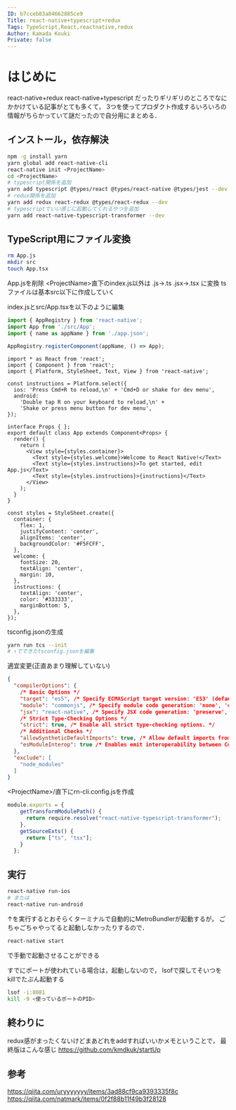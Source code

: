 ```yaml
---
ID: b7cceb83a84662885ce9
Title: react-native+typescript+redux
Tags: TypeScript,React,reactnative,redux
Author: Kamada Kouki
Private: false
---
```


# はじめに
react-native+redux
react-native+typescript
だったりギリギリのところでなにかかけている記事がとても多くて，
3つを使ってプロダクト作成するいろいろの情報がちらかっていて謎だったので自分用にまとめる．

## インストール，依存解決

```bash
npm -g install yarn
yarn global add react-native-cli
react-native init <ProjectName>
cd <ProjectName>
# typescript関係を追加
yarn add typescript @types/react @types/react-native @types/jest --dev
# redux関係を追加
yarn add redux react-redux @types/react-redux --dev
# typescriptでいい感じに起動してくれるやつを追加
yarn add react-native-typescript-transformer --dev

```

## TypeScript用にファイル変換
```bash
rm App.js
mkdir src
touch App.tsx
```
App.jsを削除
\<ProjectName>直下のindex.js以外は
.js→.ts
.jsx→.tsx
に変換
tsファイルは基本src以下に作成していく

index.jsとsrc/App.tsxを以下のように編集

```javascript:index.js
import { AppRegistry } from 'react-native';
import App from './src/App';
import { name as appName } from './app.json';

AppRegistry.registerComponent(appName, () => App);
```

```typescript:src/App.tsx
import * as React from 'react';
import { Component } from 'react';
import { Platform, StyleSheet, Text, View } from 'react-native';

const instructions = Platform.select({
  ios: 'Press Cmd+R to reload,\n' + 'Cmd+D or shake for dev menu',
  android:
    'Double tap R on your keyboard to reload,\n' +
    'Shake or press menu button for dev menu',
});

interface Props { };
export default class App extends Component<Props> {
  render() {
    return (
      <View style={styles.container}>
        <Text style={styles.welcome}>Welcome to React Native!</Text>
        <Text style={styles.instructions}>To get started, edit App.js</Text>
        <Text style={styles.instructions}>{instructions}</Text>
      </View>
    );
  }
}

const styles = StyleSheet.create({
  container: {
    flex: 1,
    justifyContent: 'center',
    alignItems: 'center',
    backgroundColor: '#F5FCFF',
  },
  welcome: {
    fontSize: 20,
    textAlign: 'center',
    margin: 10,
  },
  instructions: {
    textAlign: 'center',
    color: '#333333',
    marginBottom: 5,
  },
});
```

tsconfig.jsonの生成

```bash
yarn run tcs --init
# ↑でできたtsconfig.jsonを編集
```

適宜変更(正直あまり理解していない)

```javascript:tsconfig.json
{
  "compilerOptions": {
    /* Basic Options */
    "target": "es5", /* Specify ECMAScript target version: 'ES3' (default), 'ES5', 'ES2015', 'ES2016', 'ES2017','ES2018' or 'ESNEXT'. */
    "module": "commonjs", /* Specify module code generation: 'none', 'commonjs', 'amd', 'system', 'umd', 'es2015', or 'ESNext'. */
    "jsx": "react-native", /* Specify JSX code generation: 'preserve', 'react-native', or 'react'. */
    /* Strict Type-Checking Options */
    "strict": true, /* Enable all strict type-checking options. */
    /* Additional Checks */
    "allowSyntheticDefaultImports": true, /* Allow default imports from modules with no default export. This does not affect code emit, just typechecking. */
    "esModuleInterop": true /* Enables emit interoperability between CommonJS and ES Modules via creation of namespace objects for all imports. Implies 'allowSyntheticDefaultImports'. */
  },
  "exclude": [
    "node_modules"
  ]
}

```

\<ProjectName>/直下にrn-cli.config.jsを作成

```javascript:rn-cli.config.js
module.exports = {
    getTransformModulePath() {
      return require.resolve("react-native-typescript-transformer");
    },
    getSourceExts() {
      return ["ts", "tsx"];
    }
  };
```

## 実行
```bash
react-native run-ios
# または
react-native run-android
```
↑を実行するとおそらくターミナルで自動的にMetroBundlerが起動するが，
ごちゃごちゃやってると起動しなかったりするので．

```bash
react-native start
```
で手動で起動させることができる

すでにポートが使われている場合は，起動しないので，
lsofで探してそいつをkillでたぶん起動する

```bash
lsof -i:8081
kill -9 <使っているポートのPID>
```

## 終わりに
redux感がまったくないけどまあどれをaddすればいいかメモということで，
最終版はこんな感じ
https://github.com/kmdkuk/startUp

## 参考
https://qiita.com/uryyyyyyy/items/3ad88cf9ca9393335f8c
https://qiita.com/natmark/items/0f2f88b11f49b3f28128

